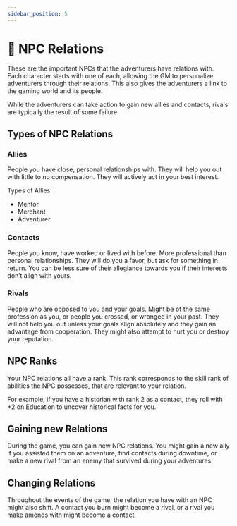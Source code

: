 ```yaml
---
sidebar_position: 5
---
```


# 👥 NPC Relations

These are the important NPCs that the adventurers have relations with. Each character starts with one of each, allowing the GM to personalize adventurers through their relations. This also gives the adventurers a link to the gaming world and its people.

While the adventurers can take action to gain new allies and contacts, rivals are typically the result of some failure.

## Types of NPC Relations

### Allies

People you have close, personal relationships with. They will help you out with little to no compensation. They will actively act in your best interest.

Types of Allies:

- Mentor
- Merchant
- Adventurer

### Contacts

People you know, have worked or lived with before. More professional than personal relationships. They will do you a favor, but ask for something in return. You can be less sure of their allegiance towards you if their interests don’t align with yours.

### Rivals

People who are opposed to you and your goals. Might be of the same profession as you, or people you crossed, or wronged in your past. They will not help you out unless your goals align absolutely and they gain an advantage from cooperation. They might also attempt to hurt you or destroy your reputation.

## NPC Ranks

Your NPC relations all have a rank. This rank corresponds to the skill rank of abilities the NPC possesses, that are relevant to your relation.

For example, if you have a historian with rank 2 as a contact, they roll with +2 on Education to uncover historical facts for you.

## Gaining new Relations

During the game, you can gain new NPC relations. You might gain a new ally if you assisted them on an adventure, find contacts during downtime, or make a new rival from an enemy that survived during your adventures.

## Changing Relations

Throughout the events of the game, the relation you have with an NPC might also shift. A contact you burn might become a rival, or a rival you make amends with might become a contact.